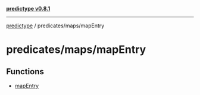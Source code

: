 [**predictype v0.8.1**](../../../README.md)

***

[predictype](../../../modules.md) / predicates/maps/mapEntry

# predicates/maps/mapEntry

## Functions

- [mapEntry](functions/mapEntry.md)
